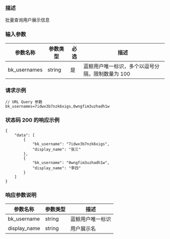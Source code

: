 ### 描述

批量查询用户展示信息

### 输入参数

| 参数名称     | 参数类型 | 必选 | 描述                                             |
| ------------ | -------- | ---- | ------------------------------------------------ |
| bk_usernames | string   | 是   | 蓝鲸用户唯一标识，多个以逗号分隔，限制数量为 100 |

### 请求示例

```
// URL Query 参数
bk_usernames=7idwx3b7nzk6xigs,0wngfim3uzhadh1w
```

### 状态码 200 的响应示例

```json5
{
    "data": [
        {
            "bk_username": "7idwx3b7nzk6xigs",
            "display_name": "张三"
        },
        {
            "bk_username": "0wngfim3uzhadh1w",
            "display_name": "李四"
        }
    ]
}
```

### 响应参数说明

| 参数名称     | 参数类型 | 描述             |
| ------------ | -------- | ---------------- |
| bk_username  | string   | 蓝鲸用户唯一标识 |
| display_name | string   | 用户展示名       |
